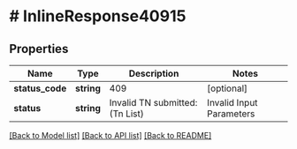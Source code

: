 # # InlineResponse40915

## Properties

Name | Type | Description | Notes
------------ | ------------- | ------------- | -------------
**status_code** | **string** | 409 | [optional]
**status** | **string** | Invalid TN submitted:(Tn List) | Invalid Input Parameters | [optional]

[[Back to Model list]](../../README.md#models) [[Back to API list]](../../README.md#endpoints) [[Back to README]](../../README.md)
